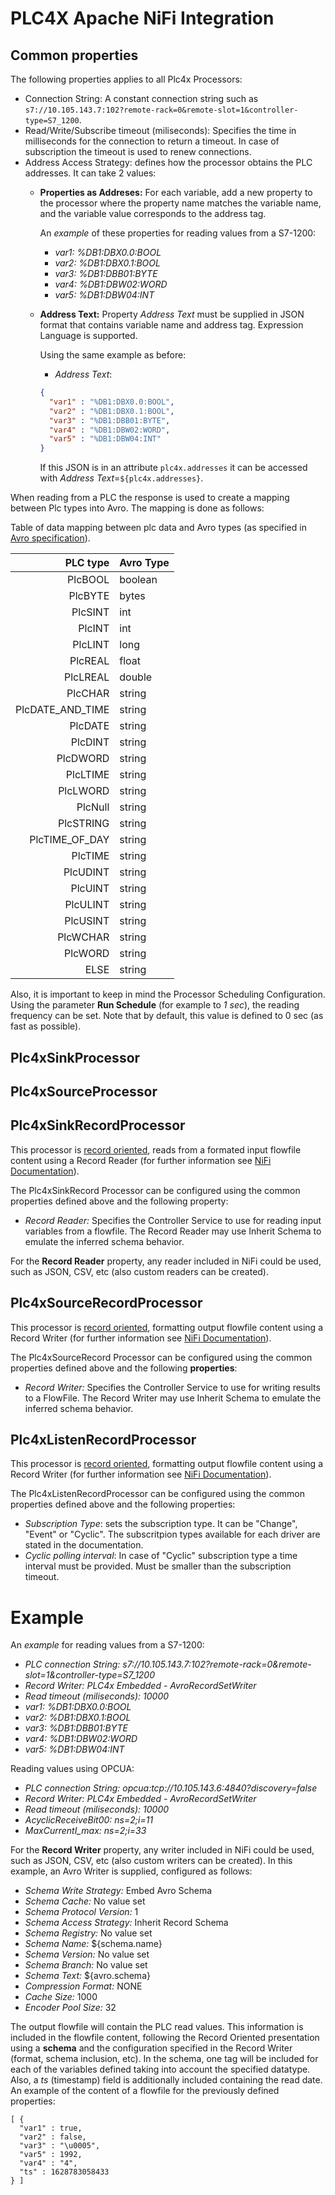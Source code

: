 <!--
Licensed to the Apache Software Foundation (ASF) under one
or more contributor license agreements.  See the NOTICE file
distributed with this work for additional information
regarding copyright ownership.  The ASF licenses this file
to you under the Apache License, Version 2.0 (the
"License"); you may not use this file except in compliance
with the License.  You may obtain a copy of the License at

      https://www.apache.org/licenses/LICENSE-2.0

Unless required by applicable law or agreed to in writing,
software distributed under the License is distributed on an
"AS IS" BASIS, WITHOUT WARRANTIES OR CONDITIONS OF ANY
KIND, either express or implied.  See the License for the
specific language governing permissions and limitations
under the License.
 -->
# PLC4X Apache NiFi Integration

## Common properties
The following properties applies to all Plc4x Processors:
* Connection String: A constant connection string such as `s7://10.105.143.7:102?remote-rack=0&remote-slot=1&controller-type=S7_1200`.
* Read/Write/Subscribe timeout (miliseconds): Specifies the time in milliseconds for the connection to return a timeout. In case of subscription the timeout is used to renew connections.
* Address Access Strategy: defines how the processor obtains the PLC addresses. It can take 2 values:
  * **Properties as Addreses:** 
      For each variable, add a new property to the processor where the property name matches the variable name, and the variable value corresponds to the address tag. 

    An *example* of these properties for reading values from a S7-1200:
    - *var1:* *%DB1:DBX0.0:BOOL*
    - *var2:* *%DB1:DBX0.1:BOOL*
    - *var3:* *%DB1:DBB01:BYTE*
    - *var4:* *%DB1:DBW02:WORD*
    - *var5:* *%DB1:DBW04:INT*

  * **Address Text:**
    Property *Address Text* must be supplied in JSON format that contains variable name and address tag. Expression Language is supported.

    Using the same example as before:
    - *Address Text*:  
    ```json
    {
      "var1" : "%DB1:DBX0.0:BOOL",
      "var2" : "%DB1:DBX0.1:BOOL",
      "var3" : "%DB1:DBB01:BYTE",
      "var4" : "%DB1:DBW02:WORD",
      "var5" : "%DB1:DBW04:INT" 
    }
    ```
    If this JSON is in an attribute `plc4x.addresses` it can be accessed with *Address Text*=`${plc4x.addresses}`. 


When reading from a PLC the response is used to create a mapping between Plc types into Avro. The mapping is done as follows:

Table of data mapping between plc data and Avro types (as specified in [Avro specification](https://avro.apache.org/docs/1.11.1/specification/#primitive-types)).


| PLC type | Avro Type |
|----------:|-----------|
| PlcBOOL | boolean |
| PlcBYTE | bytes |
| PlcSINT | int |
| PlcINT | int |
| PlcLINT | long |
| PlcREAL | float |
| PlcLREAL | double |
| PlcCHAR | string |
| PlcDATE_AND_TIME | string |
| PlcDATE | string |
| PlcDINT | string |
| PlcDWORD | string |
| PlcLTIME | string |
| PlcLWORD | string |
| PlcNull | string |
| PlcSTRING | string |
| PlcTIME_OF_DAY | string |
| PlcTIME | string |
| PlcUDINT | string |
| PlcUINT | string |
| PlcULINT | string |
| PlcUSINT | string |
| PlcWCHAR | string |
| PlcWORD | string |
| ELSE | string |


Also, it is important to keep in mind the Processor Scheduling Configuration. Using the parameter **Run Schedule** (for example to *1 sec*), the reading frequency can be set. Note that by default, this value is defined to 0 sec (as fast as possible).


## Plc4xSinkProcessor

## Plc4xSourceProcessor

## Plc4xSinkRecordProcessor

This processor is <ins>record oriented</ins>, reads from a formated input flowfile content using a Record Reader (for further information see [NiFi Documentation](https://nifi.apache.org/docs/nifi-docs/html/record-path-guide.html#overview)). 

The Plc4xSinkRecord Processor can be configured using the common properties defined above and the following property:
- *Record Reader:* Specifies the Controller Service to use for reading input variables from a flowfile. The Record Reader may use Inherit Schema to emulate the inferred schema behavior.


For the **Record Reader** property, any reader included in NiFi could be used, such as JSON, CSV, etc (also custom readers can be created).


## Plc4xSourceRecordProcessor

This processor is <ins>record oriented</ins>, formatting output flowfile content using a Record Writer (for further information see [NiFi Documentation](https://nifi.apache.org/docs/nifi-docs/html/record-path-guide.html#overview)). 

The Plc4xSourceRecord Processor can be configured using the common properties defined above and the following **properties**:

- *Record Writer:* Specifies the Controller Service to use for writing results to a FlowFile. The Record Writer may use Inherit Schema to emulate the inferred schema behavior.

## Plc4xListenRecordProcessor
This processor is <ins>record oriented</ins>, formatting output flowfile content using a Record Writer (for further information see [NiFi Documentation](https://nifi.apache.org/docs/nifi-docs/html/record-path-guide.html#overview)). 

The Plc4xListenRecordProcessor can be configured using the common properties defined above and the following properties:
- *Subscription Type*: sets the subscription type. It can be "Change", "Event" or "Cyclic". The subscritpion types available for each driver are stated in the documentation.
- *Cyclic polling interval*: In case of "Cyclic" subscription type a time interval must be provided. Must be smaller than the subscription timeout.

# Example

An *example* for reading values from a S7-1200:

- *PLC connection String:* *s7://10.105.143.7:102?remote-rack=0&remote-slot=1&controller-type=S7_1200*
- *Record Writer:* *PLC4x Embedded - AvroRecordSetWriter*
- *Read timeout (miliseconds):* *10000*
- *var1:* *%DB1:DBX0.0:BOOL*
- *var2:* *%DB1:DBX0.1:BOOL*
- *var3:* *%DB1:DBB01:BYTE*
- *var4:* *%DB1:DBW02:WORD*
- *var5:* *%DB1:DBW04:INT*

Reading values using OPCUA:
- *PLC connection String:* *opcua:tcp://10.105.143.6:4840?discovery=false*
- *Record Writer:* *PLC4x Embedded - AvroRecordSetWriter*
- *Read timeout (miliseconds):* *10000*
- *AcyclicReceiveBit00:* *ns=2;i=11*
- *MaxCurrentI_max:*  *ns=2;i=33*

For the **Record Writer** property, any writer included in NiFi could be used, such as JSON, CSV, etc (also custom writers can be created). In this example, an Avro Writer is supplied, configured as follows:

- *Schema Write Strategy:* Embed Avro Schema
- *Schema Cache:* No value set
- *Schema Protocol Version:* 1
- *Schema Access Strategy:* Inherit Record Schema
- *Schema Registry:* No value set
- *Schema Name:* ${schema.name}
- *Schema Version:* No value set
- *Schema Branch:* No value set
- *Schema Text:* ${avro.schema}
- *Compression Format:* NONE
- *Cache Size:* 1000
- *Encoder Pool Size:* 32


The output flowfile will contain the PLC read values. This information is included in the flowfile content, following the Record Oriented presentation using a **schema** and the configuration specified in the Record Writer (format, schema inclusion, etc). In the schema, one tag will be included for each of the variables defined taking into account the specified datatype. Also, a *ts* (timestamp) field is additionally included containing the read date. An example of the content of a flowfile for the previously defined properties:

```
[ {
  "var1" : true,
  "var2" : false,
  "var3" : "\u0005",
  "var5" : 1992,
  "var4" : "4",
  "ts" : 1628783058433
} ]
```